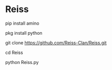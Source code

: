 # Reiss

pip install amino

pkg install python

git clone https://github.com/Reiss-Clan/Reiss.git

cd Reiss

python Reiss.py
